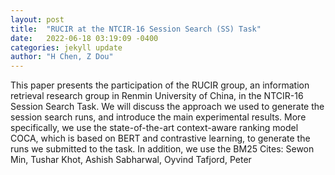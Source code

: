 ```yaml
---
layout: post
title:  "RUCIR at the NTCIR-16 Session Search (SS) Task"
date:   2022-06-18 03:19:09 -0400
categories: jekyll update
author: "H Chen, Z Dou"
---
```

This paper presents the participation of the RUCIR group, an information retrieval research group in Renmin University of China, in the NTCIR-16 Session Search Task. We will discuss the approach we used to generate the session search runs, and introduce the main experimental results. More specifically, we use the state-of-the-art context-aware ranking model COCA, which is based on BERT and contrastive learning, to generate the runs we submitted to the task. In addition, we use the BM25 
Cites: Sewon Min, Tushar Khot, Ashish Sabharwal, Oyvind Tafjord, Peter